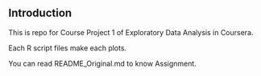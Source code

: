 ## Introduction
This is repo for Course Project 1 of Exploratory Data Analysis in Coursera.

Each R script files make each plots.

You can read README_Original.md to know Assignment.
